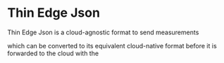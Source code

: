 # Thin Edge Json

Thin Edge Json is a cloud-agnostic format to send measurements 
 
 which can be converted to its equivalent cloud-native format before it is forwarded to the cloud with the
